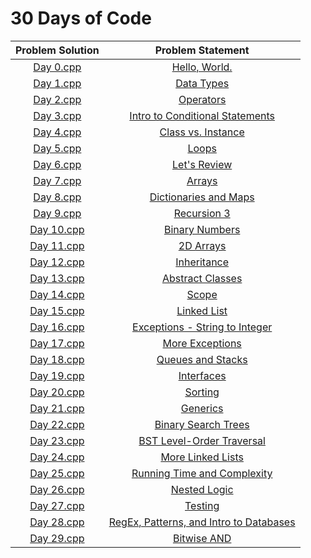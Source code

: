 # 30 Days of Code

| Problem Solution	| Problem Statement 						|
|:-----------------:|:-----------------------------------------:|
| [Day 0.cpp]		| [Hello, World.]							|
| [Day 1.cpp]		| [Data Types]								|
| [Day 2.cpp]		| [Operators]								|
| [Day 3.cpp]		| [Intro to Conditional Statements]			|
| [Day 4.cpp]		| [Class vs. Instance]						|
| [Day 5.cpp]		| [Loops]									|
| [Day 6.cpp]		| [Let's Review]							|
| [Day 7.cpp]		| [Arrays]									|
| [Day 8.cpp]		| [Dictionaries and Maps]					|
| [Day 9.cpp]		| [Recursion 3]								|
| [Day 10.cpp]		| [Binary Numbers]							|
| [Day 11.cpp]		| [2D Arrays]								|
| [Day 12.cpp]		| [Inheritance]								|
| [Day 13.cpp]		| [Abstract Classes]						|
| [Day 14.cpp]		| [Scope]									|
| [Day 15.cpp]		| [Linked List]								|
| [Day 16.cpp]		| [Exceptions - String to Integer]			|
| [Day 17.cpp]		| [More Exceptions]							|
| [Day 18.cpp]		| [Queues and Stacks]						|
| [Day 19.cpp]		| [Interfaces]								|
| [Day 20.cpp]		| [Sorting]									|
| [Day 21.cpp]		| [Generics]								|
| [Day 22.cpp]		| [Binary Search Trees]						|
| [Day 23.cpp]		| [BST Level-Order Traversal]				|
| [Day 24.cpp]		| [More Linked Lists]						|
| [Day 25.cpp]		| [Running Time and Complexity]				|
| [Day 26.cpp]		| [Nested Logic]							|
| [Day 27.cpp]		| [Testing]									|
| [Day 28.cpp]		| [RegEx, Patterns, and Intro to Databases]	|
| [Day 29.cpp]		| [Bitwise AND]								|

[Day 0.cpp]: Days/Day%200.cpp?ts=4
[Hello, World.]: https://www.hackerrank.com/challenges/30-hello-world/problem

[Day 1.cpp]: Days/Day%201.cpp?ts=4
[Data Types]: https://www.hackerrank.com/challenges/30-data-types/problem

[Day 2.cpp]: Days/Day%202.cpp?ts=4
[Operators]: https://www.hackerrank.com/challenges/30-operators/problem

[Day 3.cpp]: Days/Day%203.cpp?ts=4
[Intro to Conditional Statements]: https://www.hackerrank.com/challenges/30-conditional-statements/problem

[Day 4.cpp]: Days/Day%204.cpp?ts=4
[Class vs. Instance]: https://www.hackerrank.com/challenges/30-class-vs-instance/problem

[Day 5.cpp]: Days/Day%205.cpp?ts=4
[Loops]: https://www.hackerrank.com/challenges/30-loops/problem

[Day 6.cpp]: Days/Day%206.cpp?ts=4
[Let's Review]: https://www.hackerrank.com/challenges/30-review-loop/problem

[Day 7.cpp]: Days/Day%207.cpp?ts=4
[Arrays]: https://www.hackerrank.com/challenges/30-arrays/problem

[Day 8.cpp]: Days/Day%208.cpp?ts=4
[Dictionaries and Maps]: https://www.hackerrank.com/challenges/30-dictionaries-and-maps/problem

[Day 9.cpp]: Days/Day%209.cpp?ts=4
[Recursion 3]: https://www.hackerrank.com/challenges/30-recursion/problem

[Day 10.cpp]: Days/Day%2010.cpp?ts=4
[Binary Numbers]: https://www.hackerrank.com/challenges/30-binary-numbers/problem

[Day 11.cpp]: Days/Day%2011.cpp?ts=4
[2D Arrays]: https://www.hackerrank.com/challenges/30-2d-arrays/problem

[Day 12.cpp]: Days/Day%2012.cpp?ts=4
[Inheritance]: https://www.hackerrank.com/challenges/30-arrays/problem

[Day 13.cpp]: Days/Day%2013.cpp?ts=4
[Abstract Classes]: https://www.hackerrank.com/challenges/30-abstract-classes/problem

[Day 14.cpp]: Days/Day%2014.cpp?ts=4
[Scope]: https://www.hackerrank.com/challenges/30-scope/problem

[Day 15.cpp]: Days/Day%2015.cpp?ts=4
[Linked List]: https://www.hackerrank.com/challenges/30-linked-list/problem

[Day 16.cpp]: Days/Day%2016.cpp?ts=4
[Exceptions - String to Integer]: https://www.hackerrank.com/challenges/30-exceptions-string-to-integer/problem

[Day 17.cpp]: Days/Day%2017.cpp?ts=4
[More Exceptions]: https://www.hackerrank.com/challenges/30-more-exceptions/problem

[Day 18.cpp]: Days/Day%2018.cpp?ts=4
[Queues and Stacks]: https://www.hackerrank.com/challenges/30-queues-stacks/problem

[Day 19.cpp]: Days/Day%2019.cpp?ts=4
[Interfaces]: https://www.hackerrank.com/challenges/30-interfaces/problem

[Day 20.cpp]: Days/Day%2020.cpp?ts=4
[Sorting]: https://www.hackerrank.com/challenges/30-sorting/problem

[Day 21.cpp]: Days/Day%2021.cpp?ts=4
[Generics]: https://www.hackerrank.com/challenges/30-generics/problem

[Day 22.cpp]: Days/Day%2022.cpp?ts=4
[Binary Search Trees]: https://www.hackerrank.com/challenges/30-binary-search-trees/problem

[Day 23.cpp]: Days/Day%2023.cpp?ts=4
[BST Level-Order Traversal]: https://www.hackerrank.com/challenges/30-binary-trees/problem

[Day 24.cpp]: Days/Day%2024.cpp?ts=4
[More Linked Lists]: https://www.hackerrank.com/challenges/30-linked-list-deletion/problem

[Day 25.cpp]: Days/Day%2025.cpp?ts=4
[Running Time and Complexity]: https://www.hackerrank.com/challenges/30-running-time-and-complexity/problem

[Day 26.cpp]: Days/Day%2026.cpp?ts=4
[Nested Logic]: https://www.hackerrank.com/challenges/30-nested-logic/problem

[Day 27.cpp]: Days/Day%2027.cpp?ts=4
[Testing]: https://www.hackerrank.com/challenges/30-testing/problem

[Day 28.cpp]: Days/Day%2028.cpp?ts=4
[RegEx, Patterns, and Intro to Databases]: https://www.hackerrank.com/challenges/30-regex-patterns/problem

[Day 29.cpp]: Days/Day%2029.cpp?ts=4
[Bitwise AND]: https://www.hackerrank.com/challenges/30-bitwise-and/problem

[//]: # (EOF)